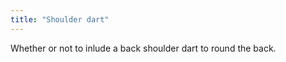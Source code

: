 ```yaml
---
title: "Shoulder dart"
---
```


Whether or not to inlude a back shoulder dart to round the back.




